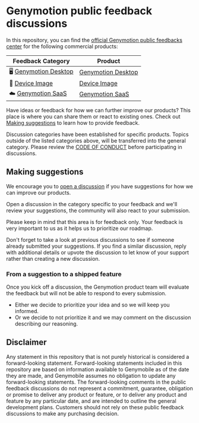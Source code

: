 # Genymotion public feedback discussions

In this repository, you can find the [official Genymotion public feedbacks center](https://github.com/Genymobile/feedback/discussions) for the following commercial products:

| **Feedback Category** | **Product** 	|
|---	|---	|
| 🖥️  [Genymotion Desktop](https://github.com/Genymobile/feedback/discussions/categories/genymotion-desktop) 	| [Genymotion Desktop](https://docs.genymotion.com/desktop) |
| 📱  [Device Image](https://github.com/Genymobile/feedback/discussions/categories/genymotion-device-image) 	| [Device Image](https://docs.genymotion.com/paas/) 	|
|  ☁️ [Genymotion SaaS](https://github.com/Genymobile/feedback/discussions/categories/genymotion-saas) 	| [Genymotion SaaS](https://docs.genymotion.com/saas/) 	|


Have ideas or feedback for how we can further improve our products? This place is where you can share them or react to existing ones. Check out [Making suggestions](#making-suggestions) to learn how to provide feedback.

Discussion categories have been established for specific products. Topics outside of the listed categories above, will be transferred into the general category. Please review the [CODE OF CONDUCT](CODE_OF_CONDUCT.md) before participating in discussions.

## Making suggestions

We encourage you to [open a discussion](https://github.com/Genymobile/feedback/discussions) if you have suggestions for how we can improve our products. 

Open a discussion in the category specific to your feedback and we'll review your suggestions, the community will also react to your submission.

Please keep in mind that this area is for feedback only. Your feedback is very important to us as it helps us to prioritize our roadmap.

Don't forget to take a look at previous discussions to see if someone already submitted your suggestions. If you find a similar discussion, reply with additional details or upvote the discussion to let know of your support rather than creating a new discussion.

### From a suggestion to a shipped feature

Once you kick off a discussion, the Genymotion product team will evaluate the feedback but will not be able to respond to every submission.

- Either we decide to prioritize your idea and so we will keep you informed.
- Or we decide to not prioritize it and we may comment on the discussion describing our reasoning.

## Disclaimer

Any statement in this repository that is not purely historical is considered a forward-looking statement. Forward-looking statements included in this repository are based on information available to Genymobile as of the date they are made, and Genymobile assumes no obligation to update any forward-looking statements. The forward-looking comments in the public feedback discussions do not represent a commitment, guarantee, obligation or promise to deliver any product or feature, or to deliver any product and feature by any particular date, and are intended to outline the general development plans. Customers should not rely on these public feedback discussions to make any purchasing decision.
